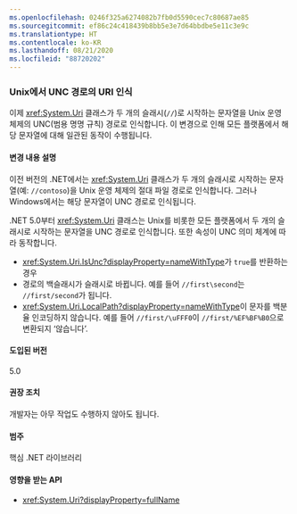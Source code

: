 ```yaml
---
ms.openlocfilehash: 0246f325a6274082b7fb0d5590cec7c80687ae85
ms.sourcegitcommit: ef86c24c418439b8bb5e3e7d64bbdbe5e11c3e9c
ms.translationtype: HT
ms.contentlocale: ko-KR
ms.lasthandoff: 08/21/2020
ms.locfileid: "88720202"
---
```

### <a name="uri-recognition-of-unc-paths-on-unix"></a>Unix에서 UNC 경로의 URI 인식

이제 <xref:System.Uri> 클래스가 두 개의 슬래시(`//`)로 시작하는 문자열을 Unix 운영 체제의 UNC(범용 명명 규칙) 경로로 인식합니다. 이 변경으로 인해 모든 플랫폼에서 해당 문자열에 대해 일관된 동작이 수행됩니다.

#### <a name="change-description"></a>변경 내용 설명

이전 버전의 .NET에서는 <xref:System.Uri> 클래스가 두 개의 슬래시로 시작하는 문자열(예: `//contoso`)을 Unix 운영 체제의 절대 파일 경로로 인식합니다. 그러나 Windows에서는 해당 문자열이 UNC 경로로 인식됩니다.

.NET 5.0부터 <xref:System.Uri> 클래스는 Unix를 비롯한 모든 플랫폼에서 두 개의 슬래시로 시작하는 문자열을 UNC 경로로 인식합니다. 또한 속성이 UNC 의미 체계에 따라 동작합니다.

- <xref:System.Uri.IsUnc?displayProperty=nameWithType>가 `true`를 반환하는 경우
- 경로의 백슬래시가 슬래시로 바뀝니다. 예를 들어 `//first\second`는 `//first/second`가 됩니다.
- <xref:System.Uri.LocalPath?displayProperty=nameWithType>이 문자를 백분율 인코딩하지 않습니다. 예를 들어 `//first/\uFFF0`이 `//first/%EF%BF%B0`으로 변환되지 ‘않습니다’.

#### <a name="version-introduced"></a>도입된 버전

5.0

#### <a name="recommended-action"></a>권장 조치

개발자는 아무 작업도 수행하지 않아도 됩니다.

#### <a name="category"></a>범주

핵심 .NET 라이브러리

#### <a name="affected-apis"></a>영향을 받는 API

- <xref:System.Uri?displayProperty=fullName>

<!--

#### Affected APIs

- `T:System.Uri`

-->
